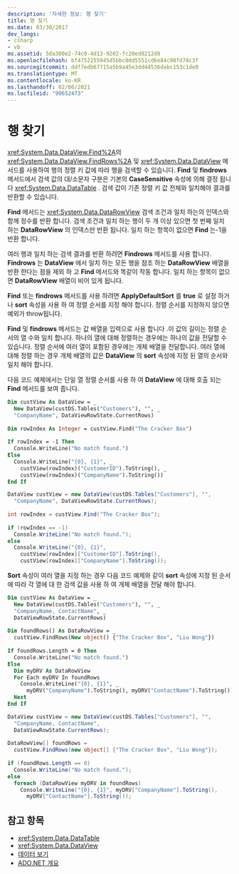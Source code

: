 ```yaml
---
description: '자세한 정보: 행 찾기'
title: 행 찾기
ms.date: 03/30/2017
dev_langs:
- csharp
- vb
ms.assetid: 5da300e2-74c0-4d13-9202-fc20ed8212d8
ms.openlocfilehash: bf4752255945d5bbc0dd5551cd6e84c98fd78c3f
ms.sourcegitcommit: ddf7edb67715a5b9a45e3dd44536dabc153c1de0
ms.translationtype: MT
ms.contentlocale: ko-KR
ms.lasthandoff: 02/06/2021
ms.locfileid: "99652473"
---
```

# <a name="finding-rows"></a>행 찾기

<xref:System.Data.DataView.Find%2A>의 <xref:System.Data.DataView.FindRows%2A> 및 <xref:System.Data.DataView> 메서드를 사용하여 행의 정렬 키 값에 따라 행을 검색할 수 있습니다. **Find** 및 **findrows** 메서드에서 검색 값의 대/소문자 구분은 기본의 **CaseSensitive** 속성에 의해 결정 됩니다 <xref:System.Data.DataTable> . 검색 값이 기존 정렬 키 값 전체와 일치해야 결과를 반환할 수 있습니다.  
  
 **Find** 메서드는 <xref:System.Data.DataRowView> 검색 조건과 일치 하는의 인덱스와 함께 정수를 반환 합니다. 검색 조건과 일치 하는 행이 두 개 이상 있으면 첫 번째 일치 하는 **DataRowView** 의 인덱스만 반환 됩니다. 일치 하는 항목이 없으면 **Find** 는-1을 반환 합니다.  
  
 여러 행과 일치 하는 검색 결과를 반환 하려면 **Findrows** 메서드를 사용 합니다. **Findrows** 는 **DataView** 에서 일치 하는 모든 행을 참조 하는 **DataRowView** 배열을 반환 한다는 점을 제외 하 고 **Find** 메서드와 똑같이 작동 합니다. 일치 하는 항목이 없으면 **DataRowView** 배열이 비어 있게 됩니다.  
  
 **Find** 또는 **findrows** 메서드를 사용 하려면 **ApplyDefaultSort** 를 **true** 로 설정 하거나 **sort** 속성을 사용 하 여 정렬 순서를 지정 해야 합니다. 정렬 순서를 지정하지 않으면 예외가 throw됩니다.  
  
 **Find** 및 **findrows** 메서드는 값 배열을 입력으로 사용 합니다 .이 값의 길이는 정렬 순서의 열 수와 일치 합니다. 하나의 열에 대해 정렬하는 경우에는 하나의 값을 전달할 수 있습니다. 정렬 순서에 여러 열이 포함된 경우에는 개체 배열을 전달합니다. 여러 열에 대해 정렬 하는 경우 개체 배열의 값은 **DataView** 의 **sort** 속성에 지정 된 열의 순서와 일치 해야 합니다.  
  
 다음 코드 예제에서는 단일 열 정렬 순서를 사용 하 여 **DataView** 에 대해 호출 되는 **Find** 메서드를 보여 줍니다.  
  
```vb  
Dim custView As DataView = _  
  New DataView(custDS.Tables("Customers"), "", _  
  "CompanyName", DataViewRowState.CurrentRows)  
  
Dim rowIndex As Integer = custView.Find("The Cracker Box")  
  
If rowIndex = -1 Then  
  Console.WriteLine("No match found.")  
Else  
  Console.WriteLine("{0}, {1}", _  
    custView(rowIndex)("CustomerID").ToString(), _  
    custView(rowIndex)("CompanyName").ToString())  
End If  
```  
  
```csharp  
DataView custView = new DataView(custDS.Tables["Customers"], "",
  "CompanyName", DataViewRowState.CurrentRows);  
  
int rowIndex = custView.Find("The Cracker Box");  
  
if (rowIndex == -1)  
  Console.WriteLine("No match found.");  
else  
  Console.WriteLine("{0}, {1}",  
    custView[rowIndex]["CustomerID"].ToString(),  
    custView[rowIndex]["CompanyName"].ToString());  
```  
  
 **Sort** 속성이 여러 열을 지정 하는 경우 다음 코드 예제와 같이 **sort** 속성에 지정 된 순서에 따라 각 열에 대 한 검색 값을 사용 하 여 개체 배열을 전달 해야 합니다.  
  
```vb  
Dim custView As DataView = _  
  New DataView(custDS.Tables("Customers"), "", _  
  "CompanyName, ContactName", _  
  DataViewRowState.CurrentRows)  
  
Dim foundRows() As DataRowView = _  
  custView.FindRows(New object() {"The Cracker Box", "Liu Wong"})  
  
If foundRows.Length = 0 Then  
  Console.WriteLine("No match found.")  
Else  
  Dim myDRV As DataRowView  
  For Each myDRV In foundRows  
    Console.WriteLine("{0}, {1}", _  
      myDRV("CompanyName").ToString(), myDRV("ContactName").ToString())  
  Next  
End If  
```  
  
```csharp  
DataView custView = new DataView(custDS.Tables["Customers"], "",  
  "CompanyName, ContactName",  
  DataViewRowState.CurrentRows);  
  
DataRowView[] foundRows =
  custView.FindRows(new object[] {"The Cracker Box", "Liu Wong"});  
  
if (foundRows.Length == 0)  
  Console.WriteLine("No match found.");  
else  
  foreach (DataRowView myDRV in foundRows)  
    Console.WriteLine("{0}, {1}", myDRV["CompanyName"].ToString(),
      myDRV["ContactName"].ToString());  
```  
  
## <a name="see-also"></a>참고 항목

- <xref:System.Data.DataTable>
- <xref:System.Data.DataView>
- [데이터 보기](dataviews.md)
- [ADO.NET 개요](../ado-net-overview.md)
